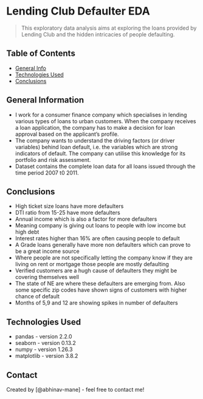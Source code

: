 # Lending Club Defaulter EDA
> This exploratory data analysis aims at exploring the loans provided by Lending Club and the hidden intricacies of people defaulting.


## Table of Contents
* [General Info](#general-information)
* [Technologies Used](#technologies-used)
* [Conclusions](#conclusions)



## General Information

- I work for a consumer finance company which specialises in lending various types of loans to urban customers. When the company receives a loan application, the company has to make a decision for loan approval based on the applicant’s profile.
- The company wants to understand the driving factors (or driver variables) behind loan default, i.e. the variables which are strong indicators of default.  The company can utilise this knowledge for its portfolio and risk assessment. 
- Dataset contains the complete loan data for all loans issued through the time period 2007 t0 2011.


## Conclusions
- High ticket size loans have more defaulters
- DTI ratio from 15-25 have more defaulters 
- Annual income which is also a factor for more defaulters
- Meaning company is giving out loans to people with low income but high debt
- Interest rates higher than 16% are often causing people to default
- A Grade loans generally have more non defaulters which can prove to be a great income source
- Where people are not specifically letting the company know if they are living on rent or mortgage those people are mostly defaulting
- Verified customers are a hugh cause of defaulters they might be covering themselves well
- The state of NE are where these defaulters are emerging from. Also some specific zip codes have shown signs of customers with higher chance of default
- Months of 5,9 and 12 are showing spikes in number of defaulters


## Technologies Used
- pandas - version 2.2.0
- seaborn - version 0.13.2
- numpy - version 1.26.3
- matplotlib - version 3.8.2

## Contact
Created by [@abhinav-mane] - feel free to contact me!
